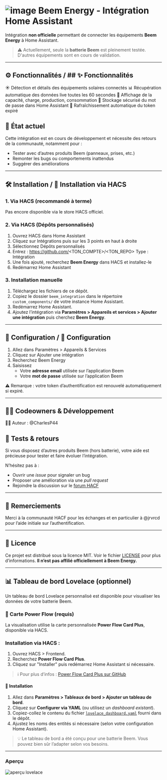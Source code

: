 # ![image](https://github.com/user-attachments/assets/c42b3ca3-a681-4091-a13c-f2d0f8f4fc9c) Beem Energy - Intégration Home Assistant 
Intégration **non officielle** permettant de connecter les équipements **Beem Energy** à Home Assistant.


> ⚠️ Actuellement, seule la **batterie Beem** est pleinement testée. D'autres équipements sont en cours de validation.

---
## ⚙️ Fonctionnalités / ## ✨ Fonctionnalités
☀️ Détection et détails des équipements solaires connectés
📊 Récupération automatique des données live toutes les 60 secondes
🔋 Affichage de la capacité, charge, production, consommation
🔐 Stockage sécurisé du mot de passe dans Home Assistant
🔁 Rafraîchissement automatique du token expiré


## 🚧 État actuel

Cette intégration est en cours de développement et nécessite des retours de la communauté, notamment pour :
- Tester avec d’autres produits Beem (panneaux, prises, etc.)
- Remonter les bugs ou comportements inattendus
- Suggérer des améliorations

---

## 🛠️ Installation / 🧰 Installation via HACS
### 1. Via HACS (recommandé à terme)
Pas encore disponible via le store HACS officiel.

### 2. Via HACS (Dépôts personnalisés)
1. Ouvrez HACS dans Home Assistant
2. Cliquez sur Intégrations puis sur les 3 points en haut à droite
3. Sélectionnez Dépôts personnalisés
4. Entrez : https://github.com/<TON_COMPTE>/<TON_REPO>
   Type : Intégration
5. Une fois ajouté, recherchez **Beem Energy** dans HACS et installez-le
6. Redémarrez Home Assistant

### 3. Installation manuelle
1. Téléchargez les fichiers de ce dépôt.
2. Copiez le dossier `beem_integration` dans le répertoire `custom_components/` de votre instance Home Assistant.
3. Redémarrez Home Assistant.
5. Ajoutez l’intégration via **Paramètres > Appareils et services > Ajouter une intégration** puis cherchez **Beem Energy**.

---

## 🔐 Configuration / 🔧 Configuration
1. Allez dans Paramètres > Appareils & Services
2. Cliquez sur Ajouter une intégration
3. Recherchez Beem Energy
4. Saisissez 
   - Votre **adresse email** utilisée sur l’application Beem
   - Votre **mot de passe** utilisée sur l’application Beem

⚠️ Remarque : votre token d’authentification est renouvelé automatiquement si expiré.

---

## 👨‍💻 Codeowners & Développement
🧑‍💻 Auteur : @CharlesP44


## 🧪 Tests & retours

Si vous disposez d’autres produits Beem (hors batterie), votre aide est précieuse pour tester et faire évoluer l’intégration.

N’hésitez pas à :
- Ouvrir une *issue* pour signaler un bug
- Proposer une amélioration via une *pull request*
- Rejoindre la discussion sur le [forum HACF](https://forum.hacf.fr)

---

## 🙏 Remerciements

Merci à la communauté HACF pour les échanges et en particulier à @jrvrcd pour l’aide initiale sur l’authentification.

---

## 📄 Licence

Ce projet est distribué sous la licence MIT. Voir le fichier [LICENSE](LICENSE) pour plus d’informations.
**Il n’est pas affilié officiellement à Beem Energy.**

---








## 📊 Tableau de bord Lovelace (optionnel)

Un tableau de bord Lovelace personnalisé est disponible pour visualiser les données de votre batterie Beem.

### 🧩 Carte Power Flow (requis)

La visualisation utilise la carte personnalisée **Power Flow Card Plus**, disponible via HACS.

### Installation via HACS :

1. Ouvrez HACS > Frontend.
2. Recherchez **Power Flow Card Plus**.
3. Cliquez sur "Installer" puis redémarrez Home Assistant si nécessaire.

> ℹ️ Pour plus d’infos : [Power Flow Card Plus sur GitHub](https://github.com/Topix90/power-flow-card-plus)

#### 🔧 Installation

1. Allez dans **Paramètres > Tableaux de bord > Ajouter un tableau de bord**.
2. Cliquez sur **Configurer via YAML** (ou utilisez un *dashboard existant*).
3. Copiez-collez le contenu du fichier [`lovelace_dashboard.yaml`](./lovelace_dashboard.yaml) fourni dans le dépôt.
4. Ajustez les noms des entités si nécessaire (selon votre configuration Home Assistant).

> 💡 Le tableau de bord a été conçu pour une batterie Beem. Vous pouvez bien sûr l’adapter selon vos besoins.

---

### Aperçu

![aperçu lovelace](./screenshots/lovelace_preview.png)
